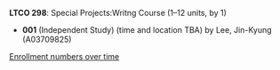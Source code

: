 **LTCO 298**: Special Projects:Writng Course (1–12 units, by 1)

- **001** (Independent Study) (time and location TBA) by Lee, Jin-Kyung (A03709825)

[Enrollment numbers over time](./LTCO298.tsv)
